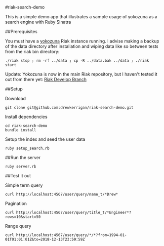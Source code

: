 #riak-search-demo

This is a simple demo app that illustrates a sample usage of yokozuna as a search engine with Ruby Sinatra

##Prerequisites

You must have a [yokozuna](http://github.com/basho/yokozuna) Riak instance running. I advise making a backup of the data directory after installation and wiping data like so between tests from the riak bin directory:

```
./riak stop ; rm -rf ../data ; cp -R ../data.bak ../data ; ./riak start
```

Update: Yokozuna is now in the main Riak repository, but I haven't tested it out from there yet: [Riak Develop Branch](http://github.com/basho/riak/tree/develop)

##Setup

Download

```
git clone git@github.com:drewkerrigan/riak-search-demo.git
```

Install dependencies

```
cd riak-search-demo
bundle install
```

Setup the index and seed the user data

```
ruby setup_search.rb
```

##Run the server

```
ruby server.rb
```

##Test it out

Simple term query

```
curl http://localhost:4567/user/query/name_t/*Drew*
```

Pagination

```
curl http://localhost:4567/user/query/title_t/*Engineer*?rows=10&start=50
```

Range query

```
curl http://localhost:4567/user/query/*/*?from=1994-01-01T01:01:01Z&to=2018-12-13T23:59:59Z
```